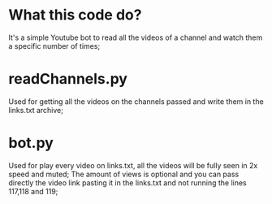 # What this code do?
It's a simple Youtube bot to read all the videos of a channel and watch them a specific number of times;

# readChannels.py
Used for getting all the videos on the channels passed and write them in the links.txt archive;

# bot.py
Used for play every video on links.txt, all the videos will be fully seen in 2x speed and muted;
The amount of views is optional and you can pass directly the video link pasting it in the links.txt and not running the lines 117,118 and 119;
